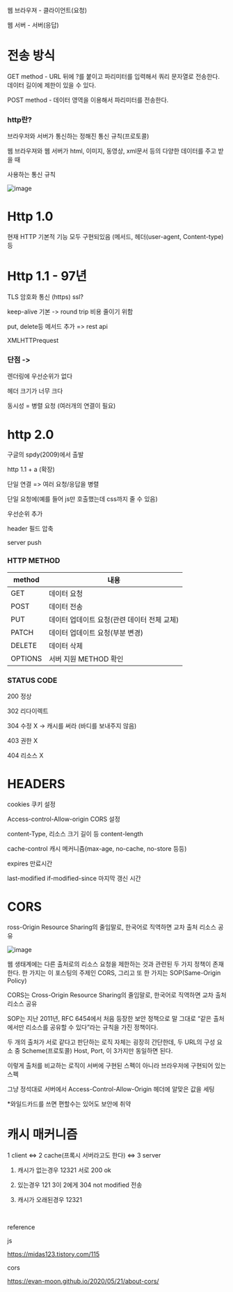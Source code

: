 웹 브라우져 - 클라이언트(요청)

웹 서버 - 서버(응답) 

# 전송 방식

GET method - URL 뒤에 ?를 붙이고 파리미터를 입력해서 쿼리 문자열로 전송한다. 데이터 길이에 제한이 있을 수 있다.

POST method - 데이터 영역을 이용해서 파리미터를 전송한다.

### http란?

브라우저와 서버가 통신하는 정해진 통신 규칙(프로토콜)

웹 브라우져와 웹 서버가 html, 이미지, 동영상, xml문서 등의 다양한 데이터를 주고 받을 때 

사용하는 통신 규칙

![image](https://user-images.githubusercontent.com/40421183/128744045-664d027d-b7e1-4241-8ac7-4e8c4b1c38ff.png)

# Http 1.0

현재 HTTP 기본적 기능 모두 구현되있음 (메서드, 헤더(user-agent, Content-type) 등

# Http 1.1 - 97년

TLS 암호화 통신 (https) ssl?

keep-alive 기본 -> round trip 비용 줄이기 위함 
 
put, delete등 메서드 추가 => rest api 

XMLHTTPrequest

### 단점 -> 

렌더링에 우선순위가 없다

헤더 크기가 너무 크다

동시성 = 병렬 요청 (여러개의 연결이 필요)

# http 2.0 

구글의 spdy(2009)에서 출발

http 1.1 + a (확장)

단일 연결 => 여러 요청/응답을 병렬

단일 요청에(예를 들어 js만 호출했는데 css까지 줄 수 있음)

우선순위 추가

header 필드 압축

server push

### HTTP METHOD 

|method|내용|
|------|---|
| GET |데이터 요청|
| POST |데이터 전송|
|PUT |데이터 업데이트 요청(관련 데이터 전체 교체)|
| PATCH |데이터 업데이트 요청(부분 변경)|
| DELETE |데이터 삭제|
| OPTIONS |서버 지원 METHOD 확인|

### STATUS CODE

200 정상

302 리다이렉트 

304 수정 X -> 캐시를 써라 (바디를 보내주지 않음)
 
403 권한 X

404 리소스 X 

# HEADERS 

cookies  쿠키 설정

Access-control-Allow-origin CORS 설정 

content-Type,  리소스 크기 길이 등
content-length

cache-control 캐시 메커니즘(max-age, no-cache, no-store 등등)

expires 만료시간

last-modified
if-modified-since   마지막 갱신 시간 


# CORS 

ross-Origin Resource Sharing의 줄임말로, 한국어로 직역하면 교차 출처 리소스 공유


![image](https://user-images.githubusercontent.com/40421183/128745918-0a1c8f8a-c70b-45d7-b536-39501471ac36.png)

웹 생태계에는 다른 출처로의 리소스 요청을 제한하는 것과 관련된 두 가지 정책이 존재한다. 한 가지는 이 포스팅의 주제인 CORS, 그리고 또 한 가지는 SOP(Same-Origin Policy)


CORS는 Cross-Origin Resource Sharing의 줄임말로, 한국어로 직역하면 교차 출처 리소스 공유

SOP는 지난 2011년, RFC 6454에서 처음 등장한 보안 정책으로 말 그대로 “같은 출처에서만 리소스를 공유할 수 있다”라는 규칙을 가진 정책이다.


두 개의 출처가 서로 같다고 판단하는 로직 자체는 굉장히 간단한데, 두 URL의 구성 요소 중 Scheme(프로토콜)
Host, Port, 이 3가지만 동일하면 된다.

이렇게 출처를 비교하는 로직이 서버에 구현된 스펙이 아니라 브라우저에 구현되어 있는 스펙


그냥 정석대로 서버에서 Access-Control-Allow-Origin 헤더에 알맞은 값을 세팅

\*와일드카드를 쓰면 편할수는 있어도 보안에 취약 


# 캐시 매커니즘



1 client <=> 2 cache(프록시 서버라고도 한다) <=> 3 server

1) 캐시가 없는경우 12321 서로 200 ok

2) 있는경우 121       3이 2에게 304 not modified 전송

3) 캐시가 오래된경우 12321


<br>

reference 

js

https://midas123.tistory.com/115

cors

https://evan-moon.github.io/2020/05/21/about-cors/
